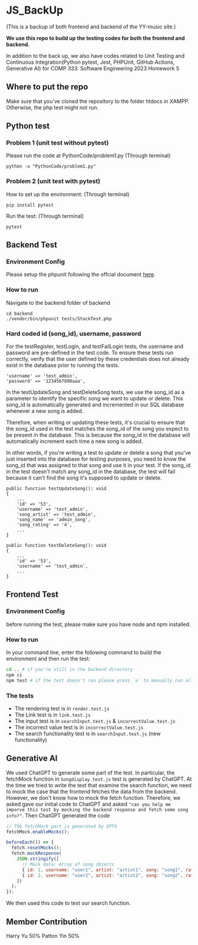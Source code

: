 # JS_BackUp

(This is a backup of both frontend and backend of the YY-music site.)

**We use this repo to build up the testing codes for both the frontend and backend.**

In addition to the back up, we also have codes related to Unit Testing and Continuous Integration(Python pytest, Jest, PHPUnit, GitHub Actions, Generative AI) for COMP 333: Software Engineering 2023
Homework 5

## Where to put the repo

Make sure that you've cloned the repository to the folder htdocs in XAMPP. Otherwise, the php test might not run.

## Python test

### Problem 1 (unit test without pytest)

Please run the code at PythonCode/problem1.py (Through terminal)

```
python -u "PythonCode/problem1.py"
```

### Problem 2 (unit test with pytest)

How to set up the environment: (Through terminal)

```
pip install pytest
```

Run the test: (Through terminal)

```
pytest
```

## Backend Test

### Environment Config

Please setup the phpunit following the offcial document [here](https://docs.phpunit.de/en/9.6/installation.html).

### How to run

Navigate to the backend folder of backend

```
cd backend
./vendor/bin/phpunit tests/StackTest.php
```

### Hard coded id (song_id), username, password

For the testRegister, testLogin, and testFailLogin tests, the username and password are pre-defined in the test code. To ensure these tests run correctly, verify that the user defined by these credentials does not already exist in the database prior to running the tests.

```
'username' => 'test_admin',
'password' => '1234567890aaa',
```

In the testUpdateSong and testDeleteSong tests, we use the song_id as a parameter to identify the specific song we want to update or delete. This song_id is automatically generated and incremented in our SQL database whenever a new song is added.

Therefore, when writing or updating these tests, it's crucial to ensure that the song_id used in the test matches the song_id of the song you expect to be present in the database. This is because the song_id in the database will automatically increment each time a new song is added.

In other words, if you're writing a test to update or delete a song that you've just inserted into the database for testing purposes, you need to know the song_id that was assigned to that song and use it in your test. If the song_id in the test doesn't match any song_id in the database, the test will fail because it can't find the song it's supposed to update or delete.

```
public function testUpdateSong(): void
{
    ...
    'id' => '53',
    'username' => 'test_admin',
    'song_artist' => 'test_admin',
    'song_name' => 'admin_song',
    'song_rating' => '4',
    ...
}
```

```
public function testDeleteSong(): void
{
    ...
    'id' => '53',
    'username' => 'test_admin',
    ...
}
```

## Frontend Test

### Environment Config

before running the test, please make sure you have node and npm installed.

### How to run

In your command line, enter the following command to build the environment and then run the test:

```bash
cd .. # if you're still in the backend directory
npm ci
npm test # if the test doesn't run please press `a` to manually run all the tests
```

### The tests

- The rendering test is in `render.test.js`
- The Link test is in `link.test.js`
- The input test is in `searchInput.test.js` & `incorrectValue.test.js`
- The incorrect value test is in `incorrectValue.test.js`
- The search functionality test is in `searchInput.test.js` (new functionality)

## Generative AI

We used ChatGPT to generate some part of the test. In particular, the fetchMock function in `Songdisplay.test.js` test is generated by ChatGPT. At the time we tried to write the test that examine the search function, we need to mock the case that the frontend fetches the data from the backend. However, we don't know how to mock the fetch function. Therefore, we asked gave our initial code to ChatGPT and asked `"can you help me imporve this test by mocking the backend response and fetch some song info?"`. Then ChatGPT generated the code

```javascript
// The fetchMock part is generated by GPT4
fetchMock.enableMocks();

beforeEach(() => {
  fetch.resetMocks();
  fetch.mockResponse(
    JSON.stringify([
      // Mock data: Array of song objects
      { id: 1, username: "user1", artist: "artist1", song: "song1", rating: 3 },
      { id: 2, username: "user2", artist: "artist2", song: "song2", rating: 5 },
    ])
  );
});
```

We then used this code to test our search function.

## Member Contribution

Harry Yu 50%
Patton Yin 50%
